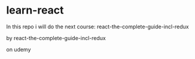 # learn-react

In this repo i will do the next course: react-the-complete-guide-incl-redux

by react-the-complete-guide-incl-redux

on udemy
